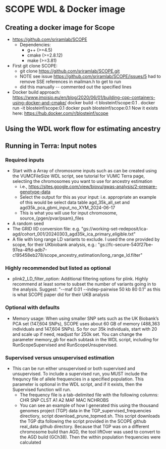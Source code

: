 # SCOPE WDL & Docker image

## Creating a docker image for Scope

- https://github.com/sriramlab/SCOPE
    - Dependencies: 
        - g++ (>=4.5)
        - cmake (>=2.8.12)
        - make (>=3.81)
- First git clone SCOPE: 
    - git clone https://github.com/sriramlab/SCOPE.git
    - NOTE see issue https://github.com/sriramlab/SCOPE/issues/5 had to remove SSE references in mailman.h to get to run 
    - did this manually -- commented out the specified lines 
- Docker build approach: https://www.jmoisio.eu/en/blog/2020/06/01/building-cpp-containers-using-docker-and-cmake/
    docker build -t blosteinf/scope:0.1 .
    docker run -it blosteinf/scope:0.1
    docker push blosteinf/scope:0.1
    Now it exists here: https://hub.docker.com/r/blosteinf/scope


## Using the WDL work flow for estimating ancestry 

## Running in Terra: Input notes 

### Required inputs

- Start with a Array of chromosome inputs such as can be created using the VUMCFileSize WDL script, see tutorial for VUMC Terra page, selectiing the chromosomes you want to use for ancestry estimation
    - i.e., https://sites.google.com/view/biovu/gwas-analysis/2-prepare-genotype-data
    - Select the output for this as your input: i.e. appropriate an example of this would be select data table agd_35k_all_set and agd35k_pca_gbmi_input_no_XYM_2024-06-17
    - This is what you will use for input chromosome, source_{pgen/pvar/psam}_files
- A random seed 
- The GRID IID conversion file: e.g. "gs://working-set-redeposit/ica-agd/cohort_001/20240303_agd35k_ica_primary_eligible.txt"
- A file with long range LD variants to exclude. I used the one provided by scope, for their UKbiobank analysis, e.g.: "gs://fc-secure-540f27be-97ea-4ffd-adb7-c195458eb278/scope_ancestry_estimation/long_range_ld.filter"

### Highly recommended but listed as optional
- plink2_LD_filter_option: Additional filtering options for plink. Highly recommend at least some to subset the number of variants going in to the analysis. Suggest: "--maf 0.01 --indep-pairwise 50 kb 80 0.1" as this is what SCOPE paper did for their UKB analysis 
 


### Optional with defaults 
- Memory usage: When using smaller SNP sets such as the UK Biobank’s PCA set (147,604 SNPs), SCOPE uses about 60 GB of memory (488,363 individuals and 147,604 SNPs). So for our 35k individuals, start with 20 and scale up if need, readjust for 250k set. You can change the parameter memory_gb for each subtask in the WDL script, including for RunScopeSupervised and RunScopeUnsupervised.


### Supervised versus unsupervised estimation 

- This can be run either unsupervised or both supervised and unsupervised. To include a supervised run, you MUST include the frequncy file of allele frequencies in a specified population. This parameter is optional in the WDL script, and if it exists, then the Supervised function will run. 
   - The frequency file is a tab-delimited file with the following columns: CHR SNP CLST A1 A2 MAF MAC NCHROBS 
   - You can see an example of how I generated this using the thousand genomes project (TGP) data in the TGP_supervised_frequencies directiory, script download_prune_topmed.sh. This script downloads the TGP dta following the script provided in the SCOPE github real_data github directory. Because that TGP was on a different chromosome build than AGD, the tool liftOver was used to convert to the AGD build (GCh38). Then the within population frequencies were calculated 

